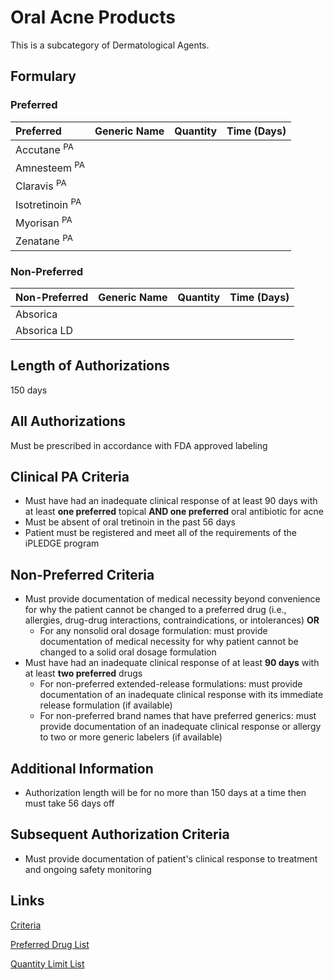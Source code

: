 # Oral Acne Products

This is a subcategory of Dermatological Agents.

## Formulary

### Preferred

| Preferred       | Generic Name | Quantity | Time (Days) |
| :-------------- | :----------- | :------: | :---------: |
| Accutane <sup>PA</sup>     |              |          |             |
| Amnesteem <sup>PA</sup>     |              |          |             |
| Claravis <sup>PA</sup>      |              |          |             |
| Isotretinoin <sup>PA</sup>  |              |          |             |
| Myorisan <sup>PA</sup>      |              |          |             |
| Zenatane <sup>PA</sup>      |              |          |             |

### Non-Preferred

| Non-Preferred | Generic Name | Quantity | Time (Days) |
| :------------ | :----------- | :------: | :---------: |
| Absorica      |              |          |             |
| Absorica LD   |              |          |             |

## Length of Authorizations

150 days

## All Authorizations

Must be prescribed in accordance with FDA approved labeling

## Clinical PA Criteria

- Must have had an inadequate clinical response of at least 90 days with at least **one preferred** topical **AND one preferred** oral antibiotic for acne
- Must be absent of oral tretinoin in the past 56 days
- Patient must be registered and meet all of the requirements of the iPLEDGE program

## Non-Preferred Criteria

- Must provide documentation of medical necessity beyond convenience for why the patient cannot be changed to a preferred drug (i.e., allergies, drug-drug interactions, contraindications, or intolerances) **OR**
    - For any nonsolid oral dosage formulation: must provide documentation of medical necessity for why patient cannot be changed to a solid oral dosage formulation
- Must have had an inadequate clinical response of at least **90 days** with at least **two preferred** drugs
    - For non-preferred extended-release formulations: must provide documentation of an inadequate clinical response with its immediate release formulation (if available)
    - For non-preferred brand names that have preferred generics: must provide documentation of an inadequate clinical response or allergy to two or more generic labelers (if available)

## Additional Information

- Authorization length will be for no more than 150 days at a time then must take 56
days off

## Subsequent Authorization Criteria

- Must provide documentation of patient's clinical response to treatment and ongoing safety monitoring

## Links

[Criteria](https://pharmacy.medicaid.ohio.gov/sites/default/files/20230101_UPDL%20_Criteria_APPROVED.pdf#page=49)

[Preferred Drug List](https://pharmacy.medicaid.ohio.gov/sites/default/files/20230101_UPDL_APPROVED_12.13.22.pdf#page=19)

[Quantity Limit List](https://pharmacy.medicaid.ohio.gov/sites/default/files/20230101_Ohio_Medicaid_Quantity_Document_APPROVED.pdf)
